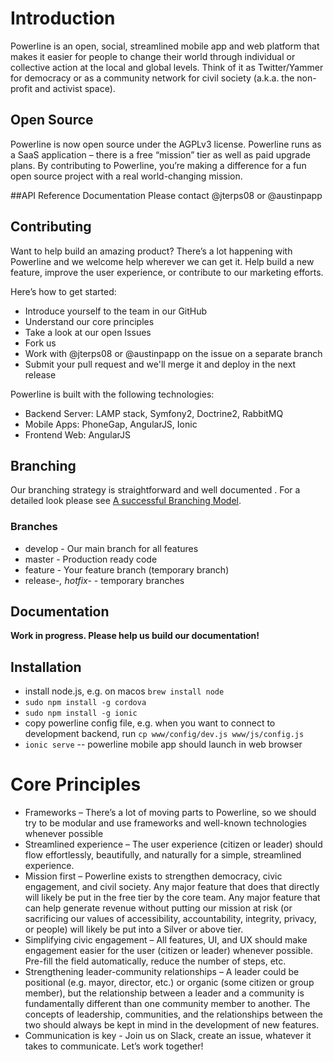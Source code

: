 # Introduction
Powerline is an open, social, streamlined mobile app and web platform that makes it easier for people to change their world through individual or collective action at the local and global levels. Think of it as Twitter/Yammer for democracy or as a community network for civil society (a.k.a. the non-profit and activist space).

## Open Source
Powerline is now open source under the AGPLv3 license. Powerline runs as a SaaS application – there is a free “mission” tier as well as paid upgrade plans. By contributing to Powerline, you’re making a difference for a fun open source project with a real world-changing mission.

##API Reference Documentation
Please contact @jterps08 or @austinpapp

## Contributing
Want to help build an amazing product? There’s a lot happening with Powerline and we welcome help wherever we can get it. Help build a new feature, improve the user experience, or contribute to our marketing efforts.

Here’s how to get started:
* Introduce yourself to the team in our GitHub 
* Understand our core principles
* Take a look at our open Issues
* Fork us
* Work with @jterps08 or @austinpapp on the issue on a separate branch
* Submit your pull request and we'll merge it and deploy in the next release

Powerline is built with the following technologies:
* Backend Server: LAMP stack, Symfony2, Doctrine2, RabbitMQ 
* Mobile Apps: PhoneGap, AngularJS, Ionic
* Frontend Web: AngularJS

## Branching
Our branching strategy is straightforward and well documented . For a detailed look please see [A successful Branching Model](http://nvie.com/posts/a-successful-git-branching-model/). 

### Branches
* develop - Our main branch for all features
* master - Production ready code
* feature - Your feature branch (temporary branch)
* release-*, hotfix-* - temporary branches 

## Documentation
**Work in progress. Please help us build our documentation!**

## Installation

* install node.js, e.g. on macos `brew install node`
* `sudo npm install -g cordova`
* `sudo npm install -g ionic`
* copy powerline config file, e.g. when you want to connect to development backend, run `cp www/config/dev.js www/js/config.js`
* `ionic serve` -- powerline mobile app should launch in web browser
 
# Core Principles
* Frameworks – There’s a lot of moving parts to Powerline, so we should try to be modular and use frameworks and well-known technologies whenever possible
* Streamlined experience – The user experience (citizen or leader) should flow effortlessly, beautifully, and naturally for a simple, streamlined experience.
* Mission first – Powerline exists to strengthen democracy, civic engagement, and civil society. Any major feature that does that directly will likely be put in the free tier by the core team. Any major feature that can help generate revenue without putting our mission at risk (or sacrificing our values of accessibility, accountability, integrity, privacy, or people) will likely be put into a Silver or above tier.
* Simplifying civic engagement – All features, UI, and UX should make engagement easier for the user (citizen or leader) whenever possible. Pre-fill the field automatically, reduce the number of steps, etc.
* Strengthening leader-community relationships – A leader could be positional (e.g. mayor, director, etc.) or organic (some citizen or group member), but the relationship between a leader and a community is fundamentally different than one community member to another. The concepts of leadership, communities, and the relationships between the two should always be kept in mind in the development of new features.
* Communication is key - Join us on Slack, create an issue, whatever it takes to communicate. Let’s work together!
